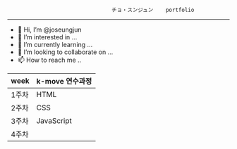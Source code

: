                                      チョ・スンジュン    portfolio
_____________


- 👋 Hi, I’m @joseungjun
- 👀 I’m interested in ...
- 🌱 I’m currently learning ...
- 💞️ I’m looking to collaborate on ...
- 📫 How to reach me ..


 |week|k-move 연수과정|
 |---|--------------|
 |1주차|HTML|
 |2주차|CSS|
 |3주차|JavaScript|
|4주차
